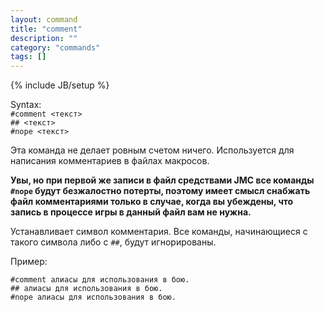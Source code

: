 ```yaml
---
layout: command
title: "comment"
description: ""
category: "commands"
tags: []
---
```

{% include JB/setup %}

Syntax:  
`#comment <текст>`  
`## <текст>`  
`#nope <текст>`  

Эта команда не делает ровным счетом ничего. 
Используется для написания комментариев в файлах макросов. 

**Увы, но при первой же записи в файл средствами JMC все команды `#nope` будут безжалостно потерты, поэтому имеет смысл 
снабжать файл комментариями только в случае, когда вы убеждены, что запись в процессе игры в данный файл вам не нужна.**

Устанавливает символ комментария.
Все команды, начинающиеся с такого символа либо с `##`, будут игнорированы.

Пример:

    #comment алиасы для использования в бою.
    ## алиасы для использования в бою.
    #nope алиасы для использования в бою.

